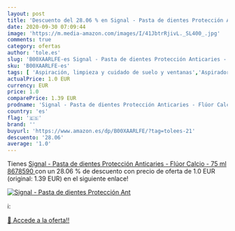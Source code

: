 ```yaml
---
layout: post
title: 'Descuento del 28.06 % en Signal - Pasta de dientes Protección Ant'
date: 2020-09-30 07:09:44
image: 'https://m.media-amazon.com/images/I/41JbtrRjivL._SL400_.jpg'
comments: true
category: ofertas
author: 'tole.es'
slug: 'B00XAARLFE-es Signal - Pasta de dientes Protección Anticaries - Flúor...'
sku: 'B00XAARLFE-es'
tags: [ 'Aspiración, limpieza y cuidado de suelo y ventanas','Aspiradoras','Baño e higiene personal','Belleza','Hogar y cocina','Limpieza personal','Pastillas de jabón y jabón líquido para manos','Robots aspiradores','de','dientes','pasta', ]
actualPrice: 1.0 EUR
currency: EUR
price: 1.0
comparePrice: 1.39 EUR
prodname: 'Signal - Pasta de dientes Protección Anticaries - Flúor Calcio - 75 ml  8678590 '
country: 'es'
flag: '🇪🇸'
brand: ''
buyurl: 'https://www.amazon.es/dp/B00XAARLFE/?tag=tolees-21'
descuento: '28.06'
average: '1.0'
---
```


Tienes [Signal - Pasta de dientes Protección Anticaries - Flúor Calcio - 75 ml  8678590 ](https://www.amazon.es/dp/B00XAARLFE/?tag=tolees-21) con un 28.06 % de descuento con precio de oferta de 1.0 EUR (original: 1.39 EUR) en el siguiente enlace!

[![Signal - Pasta de dientes Protección Ant](https://m.media-amazon.com/images/I/41JbtrRjivL._SL400_.jpg)](https://www.amazon.es/dp/B00XAARLFE/?tag=tolees-21)

ℹ️:


[🛒 Accede a la oferta!!](https://www.amazon.es/dp/B00XAARLFE/?tag=tolees-21)

